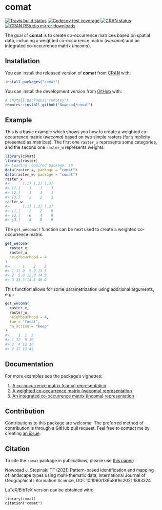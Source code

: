 
<!-- README.md is generated from README.Rmd. Please edit that file -->

# comat

<!-- badges: start -->

[![Travis build
status](https://www.travis-ci.com.svg?branch=master)](https://www.travis-ci.com)
[![Codecov test
coverage](https://codecov.io/gh/Nowosad/comat/branch/master/graph/badge.svg)](https://app.codecov.io/gh/Nowosad/comat?branch=master)
[![CRAN
status](https://www.r-pkg.org/badges/version/comat)](https://CRAN.R-project.org/package=comat)
[![CRAN RStudio mirror
downloads](http://cranlogs.r-pkg.org/badges/comat)](https://cran.r-project.org/package=comat)
<!-- badges: end -->

The goal of **comat** is to create co-occurrence matrices based on
spatial data, including a weighted co-occurrence matrix (*wecoma*) and
an integrated co-occurrence matrix (*incoma*).

## Installation

You can install the released version of **comat** from
[CRAN](https://CRAN.R-project.org) with:

``` r
install.packages("comat")
```

You can install the development version from
[GitHub](https://github.com/) with:

``` r
# install.packages("remotes")
remotes::install_github("Nowosad/comat")
```

## Example

This is a basic example which shows you how to create a weighted
co-occurrence matrix (*wecoma*) based on two simple rasters (for
simplicity presented as matrices). The first one `raster_x` represents
some categories, and the second one `raster_w` represents weights.

``` r
library(comat)
library(raster)
#> Loading required package: sp
data(raster_x, package = "comat")
data(raster_w, package = "comat")
raster_x
#>      [,1] [,2] [,3]
#> [1,]    1    1    3
#> [2,]    1    3    3
#> [3,]    2    2    3
raster_w
#>      [,1] [,2] [,3]
#> [1,]    2    2    9
#> [2,]    6    4    9
#> [3,]    4    8    9
```

The `get_wecoma()` function can be next used to create a weighted
co-occurrence matrix.

``` r
get_wecoma(
  raster_x,
  raster_w,
  neighbourhood = 4
)
#>      1    2    3
#> 1 12.0  5.0 13.5
#> 2  5.0 12.0 14.5
#> 3 13.5 14.5 49.0
```

This function allows for some parametrization using additional
arguments, e.g.:

``` r
get_wecoma(
  raster_x,
  raster_w,
  neighbourhood = 4,
  fun = "focal",
  na_action = "keep"
)
#>    1  2  3
#> 1 12  6 10
#> 2  4 12 16
#> 3 17 13 49
```

## Documentation

For more examples see the package’s vignettes:

1.  [A co-occurrence matrix (coma)
    representation](https://jakubnowosad.com/comat/articles/coma.html)
2.  [A weighted co-occurrence matrix (wecoma)
    representation](https://jakubnowosad.com/comat/articles/wecoma.html)
3.  [An integrated co-occurrence matrix (incoma)
    representation](https://jakubnowosad.com/comat/articles/incoma.html)

## Contribution

Contributions to this package are welcome. The preferred method of
contribution is through a GitHub pull request. Feel free to contact me
by creating [an issue](https://github.com/Nowosad/comat/issues).

## Citation

To cite the `comat` package in publications, please use [this
paper](https://doi.org/10.1016/j.apgeog.2020.102239):

Nowosad J, Stepinski TF (2021) Pattern-based identification and mapping
of landscape types using multi-thematic data, International Journal of
Geographical Information Science, DOI: 10.1080/13658816.2021.1893324

LaTeX/BibTeX version can be obtained with:

    library(comat)
    citation("comat")
